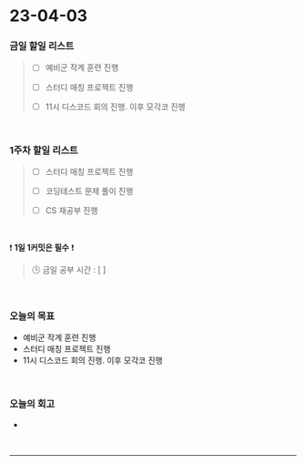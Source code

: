 # 23-04-03
### 금일 할일 리스트
> - [ ]  예비군 작계 훈련 진행
>
> - [ ]  스터디 매칭 프로젝트 진행
>
> - [ ]  11시 디스코드 회의 진행. 이후 모각코 진행


<br/>

### 1주차 할일 리스트  
> - [ ]  스터디 매칭 프로젝트 진행
>
> - [ ]  코딩테스트 문제 풀이 진행
>
> - [ ]  CS 재공부 진행

<br/>

❗ **1일 1커밋은 필수** ❗
> 🕒 금일 공부 시간 : [  ]
  
<br/>

### 오늘의 목표
- 예비군 작계 훈련 진행
- 스터디 매칭 프로젝트 진행
- 11시 디스코드 회의 진행. 이후 모각코 진행

<br>

### 오늘의 회고
- 


<br/>

------------  